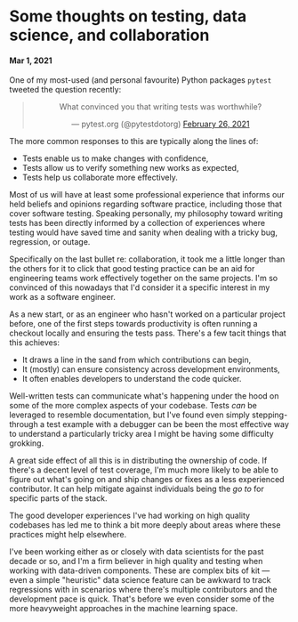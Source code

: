 # Some thoughts on testing, data science, and collaboration
#### Mar 1, 2021

One of my most-used (and personal favourite) Python packages `pytest` tweeted the question recently:

<center><blockquote class="twitter-tweet"><p lang="en" dir="ltr">What convinced you that writing tests was worthwhile?</p>&mdash; pytest.org (@pytestdotorg) <a href="https://twitter.com/pytestdotorg/status/1365417272219557890?ref_src=twsrc%5Etfw">February 26, 2021</a></blockquote> <script async src="https://platform.twitter.com/widgets.js" charset="utf-8"></script></center> 

The more common responses to this are typically along the lines of:

* Tests enable us to make changes with confidence,
* Tests allow us to verify something new works as expected,
* Tests help us collaborate more effectively.

Most of us will have at least some professional experience that informs our held beliefs and opinions regarding software practice, including those that cover software testing. Speaking personally, my philosophy toward writing tests has been directly informed by a collection of experiences where testing would have saved time and sanity when dealing with a tricky bug, regression, or outage.

Specifically on the last bullet re: collaboration, it took me a little longer than the others for it to click that good testing practice can be an aid for engineering teams work effectively together on the same projects. I'm so convinced of this nowadays that I'd consider it a specific interest in my work as a software engineer.

As a new start, or as an engineer who hasn't worked on a particular project before, one of the first steps towards productivity is often running a checkout locally and ensuring the tests  pass. There's a few tacit things that this achieves:

* It draws a line in the sand from which contributions can begin,
* It (mostly) can ensure consistency across development environments,
* It often enables developers to understand the code quicker.

Well-written tests can communicate what's happening under the hood on some of the more complex aspects of your codebase. Tests *can* be leveraged to resemble documentation, but I've found even simply stepping-through a test example with a debugger can be been the most effective way to understand a particularly tricky area I might be having some difficulty grokking.

A great side effect of all this is in distributing the ownership of code. If there's a decent level of test coverage, I'm much more likely to be able to figure out what's going on and ship changes or fixes as a less experienced contributor. It can help mitigate against individuals being the *go to* for specific parts of the stack.

The good developer experiences I've had working on high quality codebases has led me to think a bit more deeply about areas where these practices might help elsewhere.

I've been working either as or closely with data scientists for the past decade or so, and I'm a firm believer in high quality and testing when working with data-driven components. These are complex bits of kit — even a simple "heuristic" data science feature can be awkward to track regressions with in scenarios where there's multiple contributors and the development pace is quick. That's before we even consider some of the more heavyweight approaches in the machine learning space.


